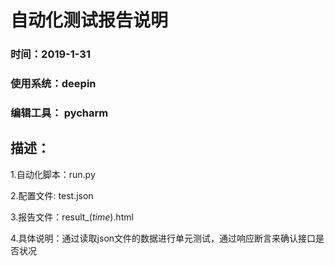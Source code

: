 # 			自动化测试报告说明

### 时间：2019-1-31

### 使用系统：deepin

### 编辑工具： pycharm





## 描述：

1.自动化脚本：run.py

2.配置文件: test.json

3.报告文件：result_(*time*).html

4.具体说明：通过读取json文件的数据进行单元测试，通过响应断言来确认接口是否状况



